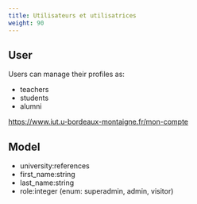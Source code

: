 ```yaml
---
title: Utilisateurs et utilisatrices
weight: 90
---
```

## User

Users can manage their profiles as:
- teachers
- students
- alumni

https://www.iut.u-bordeaux-montaigne.fr/mon-compte

## Model

- university:references
- first_name:string
- last_name:string
- role:integer (enum: superadmin, admin, visitor)

